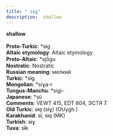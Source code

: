 ```yaml
---
title: " sɨɣ"
description:  shallow
---
```

<p data-pagefind-weight="0.5">
<strong> shallow</strong><br><br>
<strong>Proto-Turkic</strong>:  *sɨg<br>
<strong>Altaic etymology</strong>:  Altaic etymology<br>
<strong> Proto-Altaic</strong>:  *si̯ŏ́gu<br>
<strong>Nostratic</strong>:  Nostratic<br>
<strong>Russian meaning</strong>:  мелкий<br>
<strong>Turkic</strong>:  *sɨg<br>
<strong>Mongolian</strong>:  *siɣa-r<br>
<strong>Tungus-Manchu</strong>:  *sigi-<br>
<strong>Japanese</strong>:  *sú<br>
<strong>Comments</strong>:  VEWT 415, EDT 804, ЭСТЯ 7.<br>
<strong>Old Turkic</strong>:  sɨq (sɨɣ) (OUygh.)<br>
<strong>Karakhanid</strong>:  sɨ̄, sɨq (MK)<br>
<strong>Turkish</strong>:  sɨɣ<br>
<strong>Tuva</strong>:  sɨ̄k<br>

</p>
